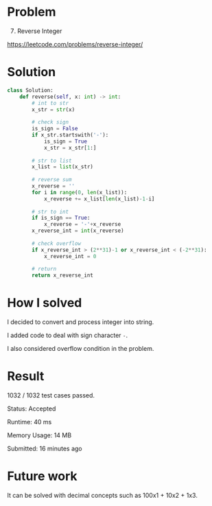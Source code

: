 # Problem
7. Reverse Integer

https://leetcode.com/problems/reverse-integer/

# Solution
```python
class Solution:
    def reverse(self, x: int) -> int:
        # int to str
        x_str = str(x)
        
        # check sign
        is_sign = False
        if x_str.startswith('-'):
            is_sign = True
            x_str = x_str[1:]
            
        # str to list
        x_list = list(x_str)
        
        # reverse sum
        x_reverse = ''
        for i in range(0, len(x_list)):
            x_reverse += x_list[len(x_list)-1-i] 
            
        # str to int
        if is_sign == True:
            x_reverse = '-'+x_reverse
        x_reverse_int = int(x_reverse)
        
        # check overflow
        if x_reverse_int > (2**31)-1 or x_reverse_int < (-2**31):
            x_reverse_int = 0
            
        # return 
        return x_reverse_int
```
# How I solved
I decided to convert and process integer into string.

I added code to deal with sign character `-`.

I also considered overflow condition in the problem.

# Result
1032 / 1032 test cases passed.

Status: Accepted

Runtime: 40 ms

Memory Usage: 14 MB

Submitted: 16 minutes ago

# Future work
It can be solved with decimal concepts such as 100x1 + 10x2 + 1x3.
